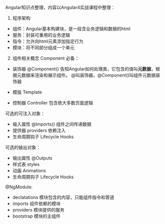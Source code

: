 Angular知识点整理，内容以Angular4实战课程中整理：   

1. 程序架构
* 组件：Angular基本构建块，是一段含业务逻辑和数据的html
* 服务：封装可重用的业务逻辑
* 指令：允许向html元素添加指定行为
* 模块：将不同部分组成一个单元

2. 组件相关概念
Component 必备：   
* 装饰器 @Component() 告知Angular如何处理类，它包含的值叫**元数据**，根据元数据来渲染和展示组件。 
@叫装饰器，@Component()叫组件元数据装饰器

* 模版 Template 
* 控制器 Controller 包含绝大多数页面逻辑

可选的可注入对象：   
* 输入属性 @Imports() 组件之间传递数据
* 提供器 providers  依赖注入
* 生命周期钩子 Lifecycle Hooks

可选的输出对象：  
* 输出属性 @Outputs 
* 样式表 styles 
* 动画 Animations 
* 生命周期钩子 Lifecycle Hooks 

@NgModule:   
* declatations  模块包含的内容，只能组件指令和管道
* imports 组件依赖的模块
* providers  模块提供的服务
* bootstrap  模块的主组件